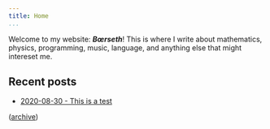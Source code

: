 ```yaml
---
title: Home
...
```


Welcome to my website: ***Bœrseth***! This is where I write about mathematics, physics, programming, music, language, and anything else that might intereset me.

## Recent posts

- [2020-08-30 - This is a test](/posts/2020-08-30/)
 
([archive](/posts/))
